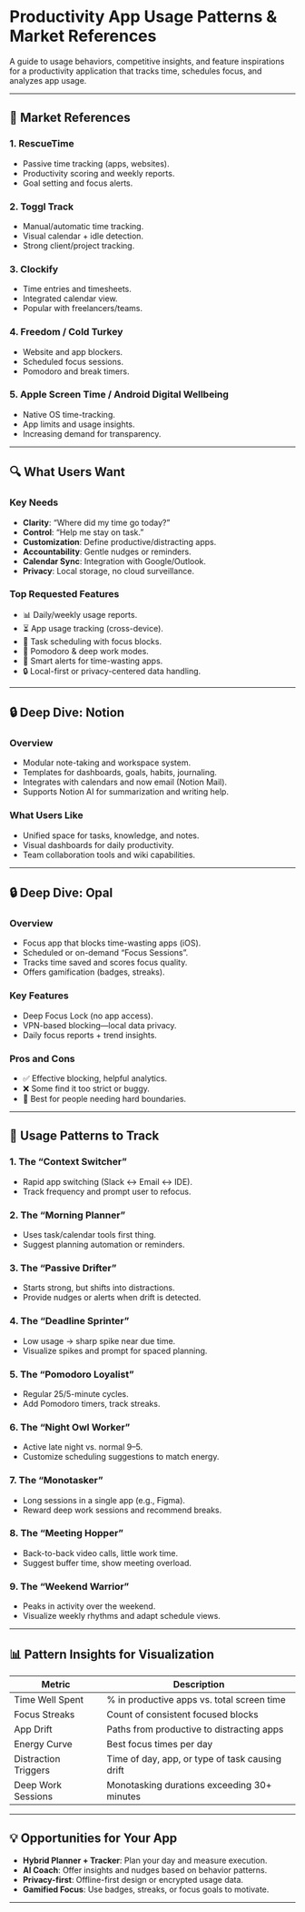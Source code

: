 # Productivity App Usage Patterns & Market References

A guide to usage behaviors, competitive insights, and feature inspirations for a productivity application that tracks time, schedules focus, and analyzes app usage.

---

## 🧩 Market References

### 1. **RescueTime**
- Passive time tracking (apps, websites).
- Productivity scoring and weekly reports.
- Goal setting and focus alerts.

### 2. **Toggl Track**
- Manual/automatic time tracking.
- Visual calendar + idle detection.
- Strong client/project tracking.

### 3. **Clockify**
- Time entries and timesheets.
- Integrated calendar view.
- Popular with freelancers/teams.

### 4. **Freedom / Cold Turkey**
- Website and app blockers.
- Scheduled focus sessions.
- Pomodoro and break timers.

### 5. **Apple Screen Time / Android Digital Wellbeing**
- Native OS time-tracking.
- App limits and usage insights.
- Increasing demand for transparency.

---

## 🔍 What Users Want

### Key Needs
- **Clarity**: “Where did my time go today?”
- **Control**: “Help me stay on task.”
- **Customization**: Define productive/distracting apps.
- **Accountability**: Gentle nudges or reminders.
- **Calendar Sync**: Integration with Google/Outlook.
- **Privacy**: Local storage, no cloud surveillance.

### Top Requested Features
- 📊 Daily/weekly usage reports.
- ⏳ App usage tracking (cross-device).
- 📅 Task scheduling with focus blocks.
- 🧘 Pomodoro & deep work modes.
- 🚨 Smart alerts for time-wasting apps.
- 🔒 Local-first or privacy-centered data handling.

---

## 🔒 Deep Dive: Notion

### Overview
- Modular note-taking and workspace system.
- Templates for dashboards, goals, habits, journaling.
- Integrates with calendars and now email (Notion Mail).
- Supports Notion AI for summarization and writing help.

### What Users Like
- Unified space for tasks, knowledge, and notes.
- Visual dashboards for daily productivity.
- Team collaboration tools and wiki capabilities.

---

## 🔒 Deep Dive: Opal

### Overview
- Focus app that blocks time-wasting apps (iOS).
- Scheduled or on-demand “Focus Sessions”.
- Tracks time saved and scores focus quality.
- Offers gamification (badges, streaks).

### Key Features
- Deep Focus Lock (no app access).
- VPN-based blocking—local data privacy.
- Daily focus reports + trend insights.

### Pros and Cons
- ✅ Effective blocking, helpful analytics.
- ❌ Some find it too strict or buggy.
- 🎯 Best for people needing hard boundaries.

---

## 🧠 Usage Patterns to Track

### 1. **The “Context Switcher”**
- Rapid app switching (Slack ↔ Email ↔ IDE).
- Track frequency and prompt user to refocus.

### 2. **The “Morning Planner”**
- Uses task/calendar tools first thing.
- Suggest planning automation or reminders.

### 3. **The “Passive Drifter”**
- Starts strong, but shifts into distractions.
- Provide nudges or alerts when drift is detected.

### 4. **The “Deadline Sprinter”**
- Low usage → sharp spike near due time.
- Visualize spikes and prompt for spaced planning.

### 5. **The “Pomodoro Loyalist”**
- Regular 25/5-minute cycles.
- Add Pomodoro timers, track streaks.

### 6. **The “Night Owl Worker”**
- Active late night vs. normal 9–5.
- Customize scheduling suggestions to match energy.

### 7. **The “Monotasker”**
- Long sessions in a single app (e.g., Figma).
- Reward deep work sessions and recommend breaks.

### 8. **The “Meeting Hopper”**
- Back-to-back video calls, little work time.
- Suggest buffer time, show meeting overload.

### 9. **The “Weekend Warrior”**
- Peaks in activity over the weekend.
- Visualize weekly rhythms and adapt schedule views.

---

## 📊 Pattern Insights for Visualization

| Metric               | Description                                      |
|----------------------|--------------------------------------------------|
| Time Well Spent      | % in productive apps vs. total screen time       |
| Focus Streaks        | Count of consistent focused blocks               |
| App Drift            | Paths from productive to distracting apps        |
| Energy Curve         | Best focus times per day                         |
| Distraction Triggers | Time of day, app, or type of task causing drift  |
| Deep Work Sessions   | Monotasking durations exceeding 30+ minutes      |

---

## 💡 Opportunities for Your App

- **Hybrid Planner + Tracker**: Plan your day and measure execution.
- **AI Coach**: Offer insights and nudges based on behavior patterns.
- **Privacy-first**: Offline-first design or encrypted usage data.
- **Gamified Focus**: Use badges, streaks, or focus goals to motivate.

---
